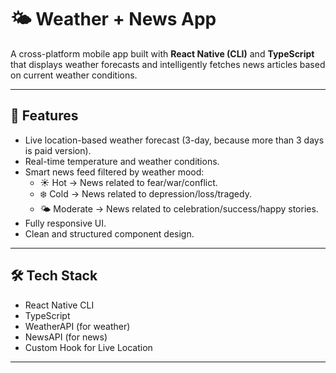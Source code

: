 # 🌤️ Weather + News App

A cross-platform mobile app built with **React Native (CLI)** and **TypeScript** that displays weather forecasts and intelligently fetches news articles based on current weather conditions.

---

## 📱 Features

- Live location-based weather forecast (3-day, because more than 3 days is paid version).
- Real-time temperature and weather conditions.
- Smart news feed filtered by weather mood:
  - ☀️ Hot → News related to fear/war/conflict.
  - ❄️ Cold → News related to depression/loss/tragedy.
  - 🌤️ Moderate → News related to celebration/success/happy stories.
- Fully responsive UI.
- Clean and structured component design.

---

## 🛠️ Tech Stack

- React Native CLI
- TypeScript
- WeatherAPI (for weather)
- NewsAPI (for news)
- Custom Hook for Live Location

---